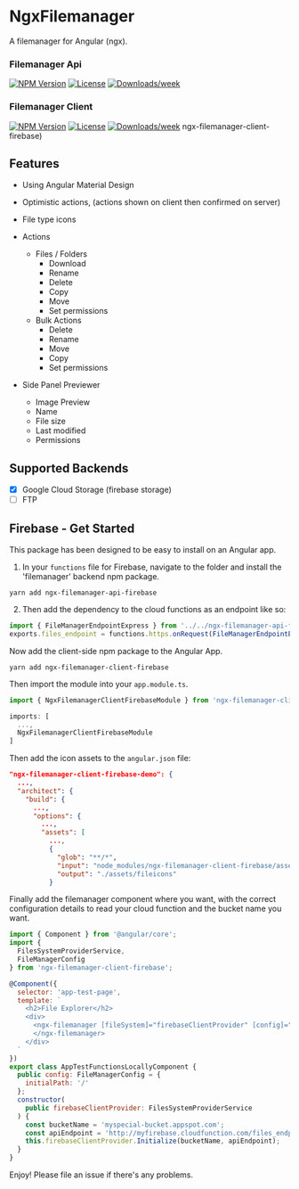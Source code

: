 # NgxFilemanager

A filemanager for Angular (ngx).

### Filemanager Api

<!-- [START badges] -->
[![NPM Version](https://img.shields.io/npm/v/ngx-filemanager-api-firebase.svg)](https://www.npmjs.com/package/ngx-filemanager-api-firebase) 
[![License](https://img.shields.io/npm/l/ngx-filemanager-api-firebase.svg)](https://github.com/benwinding/ngx-filemanager/blob/master/LICENSE) 
[![Downloads/week](https://img.shields.io/npm/dm/ngx-filemanager-api-firebase.svg)](https://www.npmjs.com/package/ngx-filemanager-api-firebase) 
<!-- [END badges] -->

### Filemanager Client

<!-- [START badges] -->
[![NPM Version](https://img.shields.io/npm/v/ngx-filemanager-client-firebase.svg)](https://www.npmjs.com/package/ngx-filemanager-client-firebase) 
[![License](https://img.shields.io/npm/l/ngx-filemanager-client-firebase.svg)](https://github.com/benwinding/ngx-filemanager/blob/master/LICENSE) 
[![Downloads/week](https://img.shields.io/npm/dm/ngx-filemanager-client-firebase.svg)](https://www.npmjs.com/package/ngx-filemanager-client-firebase) 
ngx-filemanager-client-firebase)
<!-- [END badges] -->

## Features

- Using Angular Material Design
- Optimistic actions, (actions shown on client then confirmed on server)
- File type icons
- Actions

  - Files / Folders
    - Download
    - Rename
    - Delete
    - Copy
    - Move
    - Set permissions
  - Bulk Actions
    - Delete
    - Rename
    - Move
    - Copy
    - Set permissions

- Side Panel Previewer
  - Image Preview
  - Name
  - File size
  - Last modified
  - Permissions

## Supported Backends

- [x] Google Cloud Storage (firebase storage)
- [ ] FTP

## Firebase - Get Started

This package has been designed to be easy to install on an Angular app.

1. In your `functions` file for Firebase, navigate to the folder and install the 'filemanager' backend npm package.

`yarn add ngx-filemanager-api-firebase`

2. Then add the dependency to the cloud functions as an endpoint like so:

``` typescript
import { FileManagerEndpointExpress } from '../../ngx-filemanager-api-firebase/src/public_api';
exports.files_endpoint = functions.https.onRequest(FileManagerEndpointExpress(admin.storage()))
```

Now add the client-side npm package to the Angular App.

`yarn add ngx-filemanager-client-firebase`

Then import the module into your `app.module.ts`.

``` typescript
import { NgxFilemanagerClientFirebaseModule } from 'ngx-filemanager-client-firebase';

imports: [
  ...,
  NgxFilemanagerClientFirebaseModule
]
```

Then add the icon assets to the `angular.json` file:

``` json
"ngx-filemanager-client-firebase-demo": {
  ...,
  "architect": {
    "build": {
      ...,
      "options": {
        ...,
        "assets": [
          ...,
          {
            "glob": "**/*",
            "input": "node_modules/ngx-filemanager-client-firebase/assets",
            "output": "./assets/fileicons"
          }
```

Finally add the filemanager component where you want, with the correct configuration details to read your cloud function and the bucket name you want.

``` javascript
import { Component } from '@angular/core';
import {
  FilesSystemProviderService,
  FileManagerConfig
} from 'ngx-filemanager-client-firebase';

@Component({
  selector: 'app-test-page',
  template: `
    <h2>File Explorer</h2>
    <div>
      <ngx-filemanager [fileSystem]="firebaseClientProvider" [config]="config">
      </ngx-filemanager>
    </div>
  `
})
export class AppTestFunctionsLocallyComponent {
  public config: FileManagerConfig = {
    initialPath: '/'
  };
  constructor(
    public firebaseClientProvider: FilesSystemProviderService
  ) {
    const bucketName = 'myspecial-bucket.appspot.com';
    const apiEndpoint = 'http://myfirebase.cloudfunction.com/files_endpoint';
    this.firebaseClientProvider.Initialize(bucketName, apiEndpoint);
  }
}
```

Enjoy! Please file an issue if there's any problems.